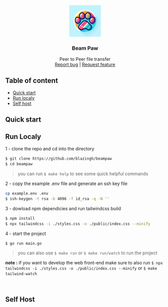 
<p align="center">
  <a href="https://beampaw.xyz">
    <img src="https://raw.githubusercontent.com/blazingh/beampaw/main/public/beam_paw_icon.jpeg" alt="Logo" width=100 height=100>
  </a>

  <h3 align="center">Beam Paw</h3>

  <p align="center">
    Peer to Peer file transfer
    <br>
    <a href="https://github.com/blazingh/beampaw/issues/new?template=bug.md">Report bug</a>
    |
    <a href="https://github.com/blazingh/beampaw/issues/new?template=feature.md&labels=feature">Request feature</a>
  </p>
</p>


## Table of content

- [Quick start](#quick-start)
- [Run localy](#run-localy)
- [Self host](#self-host)


## Quick start


## Run Localy


1 - clone the repo and cd into the directory
```bash 
$ git clone https://github.com/blazingh/beampaw
$ cd beampaw
```
> you can run `$ make help` to see some quick helpful commands

2 - copy the example .env file and generate an ssh key file
```bash
cp example.env .env
$ ssh-keygen -t rsa -b 4096 -f id_rsa -q -N ''
```
3 - dowload npm dependicies and run tailwindcss build
```bash
$ npm install
$ npx tailwindcss -i ./styles.css -o ./public/index.css --minify
```
4 - start the project
```bash
$ go run main.go
```
> you can also use ` $ make run ` or `$ make run/watch` to run the project

**note :** if you want to develop the web front-end make sure to also run `$ npx tailwindcss -i ./styles.css -o ./public/index.css --minify` or `$ make tailwind-watch`

<br>


## Self Host
